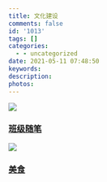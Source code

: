 ```yaml
---
title: 文化建设
comments: false
id: '1013'
tags: []
categories:
  - - uncategorized
date: 2021-05-11 07:48:50
keywords:
description:
photos:
---
```


[![](https://www.aiupc.xyz/wp-content/uploads/2020/10/6d6c96cd3e6ff451-1-e1631182230928-1024x571.jpg)](https://www.aiupc.xyz/%e7%8f%ad%e7%ba%a7%e9%9a%8f%e7%ac%94/)

### **[班级随笔](https://www.aiupc.xyz/%e7%8f%ad%e7%ba%a7%e9%9a%8f%e7%ac%94/)**

[![](https://www.aiupc.xyz/wp-content/uploads/2020/11/QQ截图20201123181138-e1631182582541.png)](https://www.aiupc.xyz/meishi/)

### **[美食](https://www.aiupc.xyz/meishi/)**
